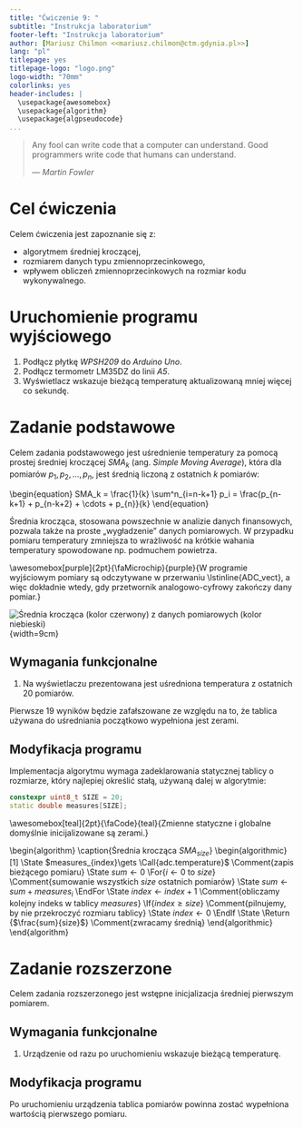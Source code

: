 ```yaml
---
title: "Ćwiczenie 9: "
subtitle: "Instrukcja laboratorium"
footer-left: "Instrukcja laboratorium"
author: [Mariusz Chilmon <<mariusz.chilmon@ctm.gdynia.pl>>]
lang: "pl"
titlepage: yes
titlepage-logo: "logo.png"
logo-width: "70mm"
colorlinks: yes
header-includes: |
  \usepackage{awesomebox}
  \usepackage{algorithm}
  \usepackage{algpseudocode}
...
```


> Any fool can write code that a computer can understand. Good programmers write code that humans can understand.
>
> — _Martin Fowler_

# Cel ćwiczenia

Celem ćwiczenia jest zapoznanie się z:

* algorytmem średniej kroczącej,
* rozmiarem danych typu zmiennoprzecinkowego,
* wpływem obliczeń zmiennoprzecinkowych na rozmiar kodu wykonywalnego.

# Uruchomienie programu wyjściowego

1. Podłącz płytkę _WPSH209_ do _Arduino Uno_.
1. Podłącz termometr LM35DZ do linii _A5_.
1. Wyświetlacz wskazuje bieżącą temperaturę aktualizowaną mniej więcej co sekundę.

# Zadanie podstawowe

Celem zadania podstawowego jest uśrednienie temperatury za pomocą prostej średniej kroczącej $SMA_k$ (ang. _Simple Moving Average_), która dla pomiarów $p_1, p_2, \dots, p_n$, jest średnią liczoną z ostatnich $k$ pomiarów:

\begin{equation}
SMA_k = \frac{1}{k} \sum^n_{i=n-k+1} p_i = \frac{p_{n-k+1} + p_{n-k+2} + \cdots + p_{n}}{k}
\end{equation}

Średnia krocząca, stosowana powszechnie w analizie danych finansowych, pozwala także na proste &bdquo;wygładzenie&rdquo; danych pomiarowych. W przypadku pomiaru temperatury zmniejsza to wrażliwość na krótkie wahania temperatury spowodowane np. podmuchem powietrza.

\awesomebox[purple]{2pt}{\faMicrochip}{purple}{W programie wyjściowym pomiary są odczytywane w przerwaniu \lstinline{ADC_vect}, a więc dokładnie wtedy, gdy przetwornik analogowo-cyfrowy zakończy dany pomiar.}

![Średnia krocząca (kolor czerwony) z danych pomiarowych (kolor niebieski)](sma.svg){width=9cm}

## Wymagania funkcjonalne

1. Na wyświetlaczu prezentowana jest uśredniona temperatura z ostatnich 20 pomiarów.

Pierwsze 19 wyników będzie zafałszowane ze względu na to, że tablica używana do uśredniania początkowo wypełniona jest zerami.

## Modyfikacja programu

Implementacja algorytmu wymaga zadeklarowania statycznej tablicy o rozmiarze, który najlepiej określić stałą, używaną dalej w algorytmie:

```cpp
constexpr uint8_t SIZE = 20;
static double measures[SIZE];
```

\awesomebox[teal]{2pt}{\faCode}{teal}{Zmienne statyczne i globalne domyślnie inicijalizowane są zerami.}

\begin{algorithm}
\caption{Średnia krocząca $SMA_{size}$}
\begin{algorithmic}[1]
    \State $measures_{index}\gets \Call{adc.temperature}$
    \Comment{zapis bieżącego pomiaru}
    \State $sum \gets 0$
    \For{$i \gets 0$ to $size$}
    \Comment{sumowanie wszystkich $size$ ostatnich pomiarów}
        \State $sum \gets sum + measures_i$
    \EndFor
    \State $index\gets index + 1$
    \Comment{obliczamy kolejny indeks w tablicy $measures$}
    \If{$index \geq size$}
    \Comment{pilnujemy, by nie przekroczyć rozmiaru tablicy}
        \State $index\gets 0$
    \EndIf
    \State \Return {$\frac{sum}{size}$}
    \Comment{zwracamy średnią}
\end{algorithmic}
\end{algorithm}

# Zadanie rozszerzone

Celem zadania rozszerzonego jest wstępne inicjalizacja średniej pierwszym pomiarem.

## Wymagania funkcjonalne

1. Urządzenie od razu po uruchomieniu wskazuje bieżącą temperaturę.

## Modyfikacja programu

Po uruchomieniu urządzenia tablica pomiarów powinna zostać wypełniona wartością pierwszego pomiaru.
